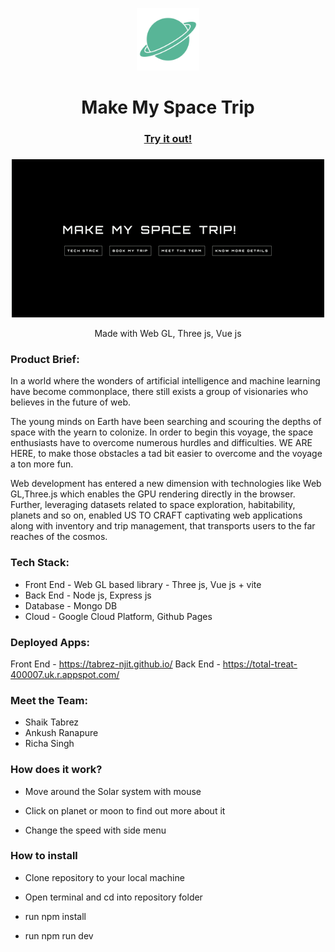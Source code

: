 
  

<p  align="center"><img  src="./logo.svg"  width=100  height=100>

<h1  align="center">Make My Space Trip</h1></p>
  

###

  

<h3  align="center"><a  href="https://tabrez-njit.github.io/">Try it out!</a></h3>

  

###

  

<p  align="center">

<img  alt="Solar system gif"  src="./landing_page.gif"  />

</p>

<p  align="center">Made with Web GL, Three js, Vue js</p>

  ### Product Brief:
In a world where the wonders of artificial intelligence and machine learning have become commonplace, there still exists a group of visionaries who believes in the future of web.

The young minds on Earth have been searching and scouring the depths of space with the yearn to colonize. In order to begin this voyage, the space enthusiasts have to overcome numerous hurdles and difficulties. WE ARE HERE, to make those obstacles a tad bit easier to overcome and the voyage a ton more fun.

Web development has entered a new dimension with technologies like Web GL,Three.js which enables the GPU rendering directly in the browser. Further, leveraging datasets related to space exploration, habitability, planets and so on, enabled US TO CRAFT captivating web applications along with inventory and trip management, that transports users to the far reaches of the cosmos.

### Tech Stack:
- Front End - Web GL based library - Three js, Vue js + vite
- Back End - Node js, Express js
- Database - Mongo DB
- Cloud - Google Cloud Platform, Github Pages

### Deployed Apps:
Front End - https://tabrez-njit.github.io/
Back End - https://total-treat-400007.uk.r.appspot.com/

### Meet the Team:
- Shaik Tabrez 
- Ankush Ranapure
- Richa Singh

### How does it work?

- Move around the Solar system with mouse

- Click on planet or moon to find out more about it

- Change the speed with side menu

  

### How to install

- Clone repository to your local machine

- Open terminal and cd into repository folder

- run npm install

- run npm run dev
